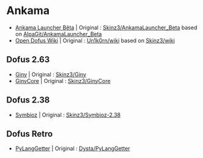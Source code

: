# Ankama
- [Ankama Launcher Bêta](https://github.com/emulafork/Dofus.AnkamaLauncher_Beta) | Original : [Skinz3/AnkamaLauncher_Beta](https://github.com/Skinz3/AnkamaLauncher_Beta) based on [AlpaGit/AnkamaLauncher_Beta](https://github.com/AlpaGit/AnkamaLauncher_Beta)
- [Open Dofus Wiki](https://github.com/emulafork/Dofus.OpenWiki) | Original : [Un1k0rn/wiki](https://github.com/Un1k0rn/wiki) based on [Skinz3/wiki](https://github.com/Skinz3/wiki)
## Dofus 2.63
- [Giny](https://github.com/emulafork/Dofus.Giny) | Original : [Skinz3/Giny](https://github.com/Skinz3/Giny/tree/2.63)
- [GinyCore](https://github.com/emulafork/Dofus.GinyCore) | Original : [Skinz3/GinyCore](https://github.com/Skinz3/GinyCore)
## Dofus 2.38
- [Symbioz](https://github.com/emulafork/Dofus.Symbioz) | Original : [Skinz3/Symbioz-2.38](https://github.com/Skinz3/Symbioz-2.38)
## Dofus Retro
- [PyLangGetter](https://github.com/emulafork/DRetro.PyLangGetter) | Original : [Dysta/PyLangGetter](https://github.com/Dysta/PyLangGetter)

